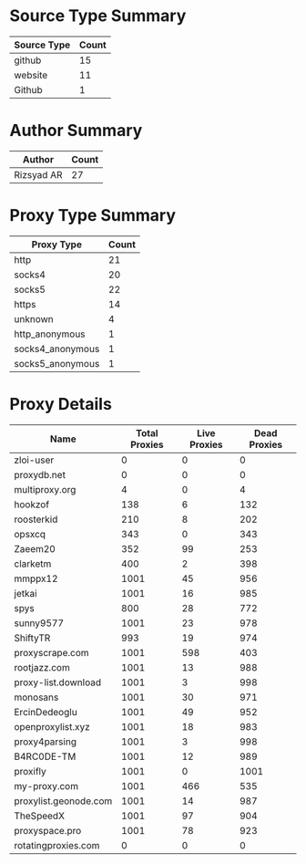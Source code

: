 # Source Type Summary

| Source Type | Count |
|-------------|-------|
| github | 15 |
| website | 11 |
| Github | 1 |


# Author Summary

| Author | Count |
|--------|-------|
| Rizsyad AR | 27 |


# Proxy Type Summary

| Proxy Type | Count |
|------------|-------|
| http | 21 |
| socks4 | 20 |
| socks5 | 22 |
| https | 14 |
| unknown | 4 |
| http_anonymous | 1 |
| socks4_anonymous | 1 |
| socks5_anonymous | 1 |


# Proxy Details

| Name | Total Proxies | Live Proxies | Dead Proxies |
|------|---------------|--------------|---------------|
| zloi-user | 0 | 0 | 0 |
| proxydb.net | 0 | 0 | 0 |
| multiproxy.org | 4 | 0 | 4 |
| hookzof | 138 | 6 | 132 |
| roosterkid | 210 | 8 | 202 |
| opsxcq | 343 | 0 | 343 |
| Zaeem20 | 352 | 99 | 253 |
| clarketm | 400 | 2 | 398 |
| mmppx12 | 1001 | 45 | 956 |
| jetkai | 1001 | 16 | 985 |
| spys | 800 | 28 | 772 |
| sunny9577 | 1001 | 23 | 978 |
| ShiftyTR | 993 | 19 | 974 |
| proxyscrape.com | 1001 | 598 | 403 |
| rootjazz.com | 1001 | 13 | 988 |
| proxy-list.download | 1001 | 3 | 998 |
| monosans | 1001 | 30 | 971 |
| ErcinDedeoglu | 1001 | 49 | 952 |
| openproxylist.xyz | 1001 | 18 | 983 |
| proxy4parsing | 1001 | 3 | 998 |
| B4RC0DE-TM | 1001 | 12 | 989 |
| proxifly | 1001 | 0 | 1001 |
| my-proxy.com | 1001 | 466 | 535 |
| proxylist.geonode.com | 1001 | 14 | 987 |
| TheSpeedX | 1001 | 97 | 904 |
| proxyspace.pro | 1001 | 78 | 923 |
| rotatingproxies.com | 0 | 0 | 0 |
